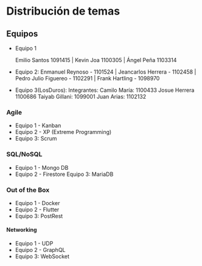 # Distribución de temas

## Equipos

- Equipo 1
  
  Emilio Santos 1091415 |
  Kevin Joa 1100305 |
  Ángel Peña 1103314
- Equipo 2:
  Enmanuel Reynoso - 1101524 |
  Jeancarlos Herrera - 1102458 |
  Pedro Julio Figuereo - 1102291 |
  Frank Hartling - 1098970 
- Equipo 3(LosDuros):
    Integrantes:
        Camilo María: 1100433
        Josue Herrera 1100686
        Taiyab Gillani: 1099001
        Juan Arias: 1102132

### Agile
- Equipo 1 - Kanban
- Equipo 2 - XP (Extreme Programming)
- Equipo 3: Scrum

### SQL/NoSQL
- Equipo 1 - Mongo DB
- Equipo 2 - Firestore 
  Equipo 3: MariaDB

### Out of the Box
- Equipo 1 - Docker
- Equipo 2 - Flutter
- Equipo 3: PostRest

#### Networking
- Equipo 1 - UDP
- Equipo 2 - GraphQL
- Equipo 3: WebSocket

